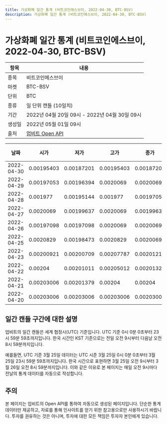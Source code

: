 ```yaml
---
title: 가상화폐 일간 통계 (비트코인에스브이, 2022-04-30, BTC-BSV)
description: 가상화폐 일간 통계 (비트코인에스브이, 2022-04-30, BTC-BSV)
---
```



가상화폐 일간 통계 (비트코인에스브이, 2022-04-30, BTC-BSV)
===

|항목|내용|
|--|--|
|종목|비트코인에스브이|
|마켓|BTC-BSV|
|단위|BTC|
|종류|일 단위 캔들 (10일치)|
|기간|2022년 04월 20일 09시 - 2022년 04월 30일 09시|
|생성일|2022년 05월 01일 09시|
|출처|[업비트 Open API](https://docs.upbit.com)|


|날짜|시가|저가|고가|종가|비고|
|--|--|--|--|--|--|
|2022-04-30|0.00195403|0.00187201|0.00195403|0.00187201|    |
|2022-04-29|0.00197053|0.00196394|0.0020069|0.0020069|    |
|2022-04-28|0.001977|0.00195144|0.001977|0.00197054|    |
|2022-04-27|0.0020069|0.00199637|0.0020069|0.00199637|    |
|2022-04-26|0.00197098|0.00197098|0.0020069|0.0020069|    |
|2022-04-25|0.0020829|0.00198473|0.0020829|0.0020069|    |
|2022-04-23|0.00200921|0.00200709|0.00207787|0.00201218|    |
|2022-04-22|0.00204|0.00201011|0.00205012|0.00201327|    |
|2022-04-21|0.00203006|0.00201379|0.00204|0.00204|    |
|2022-04-20|0.00203006|0.00203006|0.00203006|0.00203006|    |


일간 캔들 구간에 대한 설명
---


업비트의 일간 캔들은 세계 협정시(UTC) 기준입니다. 
UTC 기준 0시 0분 0초부터 23시 59분 59초까지입니다. 
한국 시간인 KST 기준으로는 전일 오전 9시부터 다음날 오전 8시 59분까지입니다. 


예를들면, UTC 기준 3월 25일 데이터는 UTC 시준 3월 25일 0시 0분 0초부터 3월 25일 23시 59분 59초까지입니다. 
한국 시간으로 표현하면 3월 25일 오전 9시부터 3월 26일 오전 8시 59분까지입니다. 
이와 같은 이유로 본 페이지는 매일 오전 9시마다 전날의 통계 데이터를 자동으로 작성합니다. 


주의
---


본 페이지는 업비트의 Open API를 통하여 자동으로 생성된 페이지입니다. 
단순한 통계 데이터만 제공하고, 자료를 통해 인사이트를 얻기 위한 참고용으로만 사용하시기 바랍니다. 
투자를 권유하는 것은 아니며, 투자에 대한 모든 책임은 투자자 본인에게 있습니다. 
